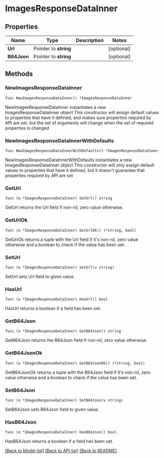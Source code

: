 # ImagesResponseDataInner

## Properties

Name | Type | Description | Notes
------------ | ------------- | ------------- | -------------
**Url** | Pointer to **string** |  | [optional] 
**B64Json** | Pointer to **string** |  | [optional] 

## Methods

### NewImagesResponseDataInner

`func NewImagesResponseDataInner() *ImagesResponseDataInner`

NewImagesResponseDataInner instantiates a new ImagesResponseDataInner object
This constructor will assign default values to properties that have it defined,
and makes sure properties required by API are set, but the set of arguments
will change when the set of required properties is changed

### NewImagesResponseDataInnerWithDefaults

`func NewImagesResponseDataInnerWithDefaults() *ImagesResponseDataInner`

NewImagesResponseDataInnerWithDefaults instantiates a new ImagesResponseDataInner object
This constructor will only assign default values to properties that have it defined,
but it doesn't guarantee that properties required by API are set

### GetUrl

`func (o *ImagesResponseDataInner) GetUrl() string`

GetUrl returns the Url field if non-nil, zero value otherwise.

### GetUrlOk

`func (o *ImagesResponseDataInner) GetUrlOk() (*string, bool)`

GetUrlOk returns a tuple with the Url field if it's non-nil, zero value otherwise
and a boolean to check if the value has been set.

### SetUrl

`func (o *ImagesResponseDataInner) SetUrl(v string)`

SetUrl sets Url field to given value.

### HasUrl

`func (o *ImagesResponseDataInner) HasUrl() bool`

HasUrl returns a boolean if a field has been set.

### GetB64Json

`func (o *ImagesResponseDataInner) GetB64Json() string`

GetB64Json returns the B64Json field if non-nil, zero value otherwise.

### GetB64JsonOk

`func (o *ImagesResponseDataInner) GetB64JsonOk() (*string, bool)`

GetB64JsonOk returns a tuple with the B64Json field if it's non-nil, zero value otherwise
and a boolean to check if the value has been set.

### SetB64Json

`func (o *ImagesResponseDataInner) SetB64Json(v string)`

SetB64Json sets B64Json field to given value.

### HasB64Json

`func (o *ImagesResponseDataInner) HasB64Json() bool`

HasB64Json returns a boolean if a field has been set.


[[Back to Model list]](../README.md#documentation-for-models) [[Back to API list]](../README.md#documentation-for-api-endpoints) [[Back to README]](../README.md)


